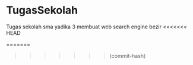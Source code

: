 # TugasSekolah
Tugas sekolah sma yadika 3 membuat web search engine bezir
<<<<<<< HEAD

=======

>>>>>>> (commit-hash)
